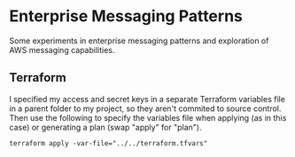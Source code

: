 # Enterprise Messaging Patterns
Some experiments in enterprise messaging patterns and exploration of AWS messaging capabilities.
## Terraform
I specified my access and secret keys in a separate Terraform variables file in a parent folder to my project, so they aren't commited to source control.
Then use the following to specify the variables file when applying (as in this case) or generating a plan (swap "apply" for "plan").
````
terraform apply -var-file="../../terraform.tfvars"
````
